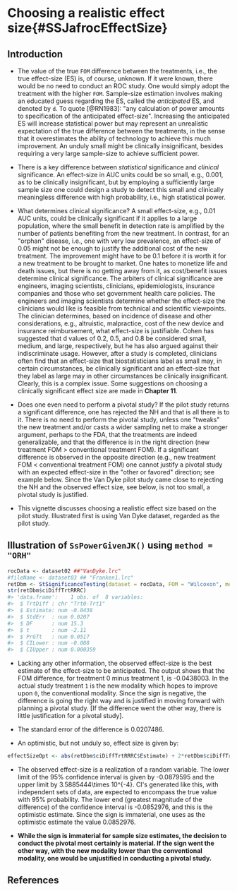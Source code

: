 # Choosing a realistic effect size{#SSJafrocEffectSize}



## Introduction
* The value of the true `FOM` difference between the treatments, i.e., the true effect-size (ES) is, of course, unknown. If it were known, there would be no need to conduct an ROC study. One would simply adopt the treatment with the higher `FOM`. Sample-size estimation involves making an educated guess regarding the ES, called the *anticipated* ES, and denoted by `d`. To quote [@RN1983]: "any calculation of power amounts to specification of the anticipated effect-size". Increasing the anticipated ES  will increase statistical power but may represent an unrealistic expectation of the true difference between the treatments, in the sense that it overestimates the ability of technology to achieve this much improvement. An unduly small  might be clinically insignificant, besides requiring a very large sample-size to achieve sufficient power.

* There is a key difference between *statistical* significance and *clinical* significance. An effect-size in AUC units could be so small, e.g., 0.001, as to be clinically insignificant, but by employing a sufficiently large sample size one could design a study to detect this small and clinically meaningless difference with high probability, i.e., high statistical power.

* What determines clinical significance? A small effect-size, e.g., 0.01 AUC units, could be clinically significant if it applies to a large population, where the small benefit in detection rate is amplified by the number of patients benefiting from the new treatment. In contrast, for an "orphan" disease, i.e., one with very low prevalence, an effect-size of 0.05 might not be enough to justify the additional cost of the new treatment. The improvement might have to be 0.1 before it is worth it for a new treatment to be brought to market. One hates to monetize life and death issues, but there is no getting away from it, as cost/benefit issues determine clinical significance. The arbiters of clinical significance are engineers, imaging scientists, clinicians, epidemiologists, insurance companies and those who set government health care policies. The engineers and imaging scientists determine whether the effect-size the clinicians would like is feasible from technical and scientific viewpoints. The clinician determines, based on incidence of disease and other considerations, e.g., altruistic, malpractice, cost of the new device and insurance reimbursement, what effect-size is justifiable. Cohen has suggested that d values of 0.2, 0.5, and 0.8 be considered small, medium, and large, respectively, but he has also argued against their indiscriminate usage. However, after a study is completed, clinicians often find that an effect-size that biostatisticians label as small may, in certain circumstances, be clinically significant and an effect-size that they label as large may in other circumstances be clinically insignificant. Clearly, this is a complex issue. Some suggestions on choosing a clinically significant effect size are made in **Chapter 11**.

* Does one even need to perform a pivotal study? If the pilot study returns a significant difference, one has rejected the NH and that is all there is to it. There is no need to perform the pivotal study, unless one "tweaks" the new treatment and/or casts a wider sampling net to make a stronger argument, perhaps to the FDA, that the treatments are indeed generalizable, and that the difference is in the right direction (new treatment FOM > conventional treatment FOM). If a significant difference is observed in the opposite direction (e.g., new treatment FOM < conventional treatment FOM) one cannot justify a pivotal study with an expected effect-size in the "other or favored" direction; see example below. Since the Van Dyke pilot study came close to rejecting the NH and the observed effect size, see below, is not too small, a pivotal study is justified.  

* This vignette discusses choosing a realistic effect size based on the pilot study. Illustrated first is using Van Dyke dataset, regarded as the pilot study.

## Illustration of `SsPowerGivenJK()` using `method = "ORH"`

```r
rocData <- dataset02 ##"VanDyke.lrc"
#fileName <- dataset03 ## "Franken1.lrc"
retDbm <- StSignificanceTesting(dataset = rocData, FOM = "Wilcoxon", method = "DBMH")
str(retDbm$ciDiffTrtRRRC)
#> 'data.frame':	1 obs. of  8 variables:
#>  $ TrtDiff : chr "Trt0-Trt1"
#>  $ Estimate: num -0.0438
#>  $ StdErr  : num 0.0207
#>  $ DF      : num 15.3
#>  $ t       : num -2.11
#>  $ PrGTt   : num 0.0517
#>  $ CILower : num -0.088
#>  $ CIUpper : num 0.000359
```

* Lacking any other information, the observed effect-size is the best estimate of the effect-size to be anticipated. The output shows that the FOM difference, for treatment 0 minus treatment 1, is -0.0438003. In the actual study treatment `1` is the new modality which hopes to improve upon `0`, the conventional modality. Since the sign is negative, the difference is going the right way and is justified in moving forward with planning a pivotal study. [If the difference went the other way, there is little justification for a pivotal study]. 

* The standard error of the difference is 0.0207486.

* An optimistic, but not unduly so, effect size is given by: 


```r
effectSizeOpt <- abs(retDbm$ciDiffTrtRRRC$Estimate) + 2*retDbm$ciDiffTrtRRRC$StdErr
```

* The observed effect-size is a realization of a random variable. The lower limit of the 95% confidence interval is given by -0.0879595 and the upper limit by 3.5885444\times 10^{-4}. CI's generated like this, with independent sets of data, are expected to encompass the true value with 95% probability. The lower end (greatest magnitude of the difference) of the confidence interval is -0.0852976, and this is the optimistic estimate. Since the sign is immaterial, one uses as the optimistic estimate the value 0.0852976. 

* **While the sign is immaterial for sample size estimates, the decision to conduct the pivotal most certainly is material. If the sign went the other way, with the new modality lower than the conventional modality, one would be unjustified in conducting a pivotal study.**  

## References


